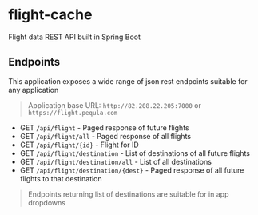 # flight-cache
Flight data REST API built in Spring Boot

## Endpoints
This application exposes a wide range of json rest endpoints suitable for any application

> Application base URL: `http://82.208.22.205:7000` or `https://flight.pequla.com`

- GET `/api/flight` - Paged response of future flights 
- GET `/api/flight/all` - Paged response of all flights
- GET `/api/flight/{id}` - Flight for ID
- GET `/api/flight/destination` - List of destinations of all future flights
- GET `/api/flight/destination/all` - List of all destinations
- GET `/api/flight/destination/{dest}` - Paged response of all future flights to that destination

> Endpoints returning list of destinations are suitable for in app dropdowns